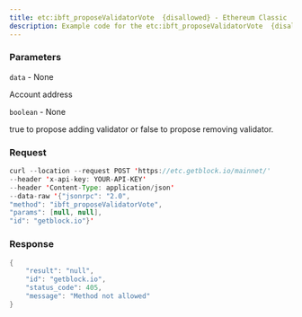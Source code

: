```yaml
---
title: etc:ibft_proposeValidatorVote  {disallowed} - Ethereum Classic
description: Example code for the etc:ibft_proposeValidatorVote  {disallowed} json-rpc method. Сomplete guide on how to use etc:ibft_proposeValidatorVote  {disallowed} json-rpc in GetBlock.io Web3 documentation.
---
```


### Parameters


`data` - None

Account address

`boolean` - None

true to propose adding validator or false to propose removing validator.

### Request

``` java
curl --location --request POST 'https://etc.getblock.io/mainnet/' 
--header 'x-api-key: YOUR-API-KEY' 
--header 'Content-Type: application/json' 
--data-raw '{"jsonrpc": "2.0",
"method": "ibft_proposeValidatorVote",
"params": [null, null],
"id": "getblock.io"}'
```

###  Response

``` java
{
    "result": "null",
    "id": "getblock.io",
    "status_code": 405,
    "message": "Method not allowed"
}
```

